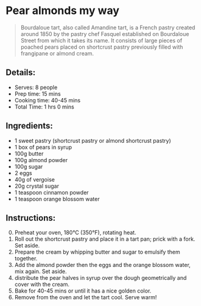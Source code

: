 # Pear almonds my way

 > Bourdaloue tart, also called Amandine tart, is a French pastry created around 1850 by the pastry chef Fasquel established on Bourdaloue Street from which it takes its name. It consists of large pieces of poached pears placed on shortcrust pastry previously filled with frangipane or almond cream.

## Details:
* Serves: 8 people
* Prep time: 15 mins
* Cooking time: 40-45 mins
* Total Time: 1 hrs 0 mins

## Ingredients:
* 1 sweet pastry (shortcrust pastry or almond shortcrust pastry)
* 1 box of pears in syrup
* 100g butter
* 100g almond powder
* 100g sugar
* 2 eggs
* 40g of vergoise
* 20g crystal sugar
* 1 teaspoon cinnamon powder
* 1 teaspoon orange blossom water

## Instructions:
0. Preheat your oven, 180°C (350°F), rotating heat.
1. Roll out the shortcrust pastry and place it in a tart pan; prick with a fork. Set aside.
2. Prepare the cream by whipping butter and sugar to emulsify them together.
3. Add the almond powder then the eggs and the orange blossom water, mix again. Set aside.
4. distribute the pear halves in syrup over the dough geometrically and cover with the cream.
5. Bake for 40-45 mins or until it has a nice golden color.
6. Remove from the oven and let the tart cool. Serve warm!
